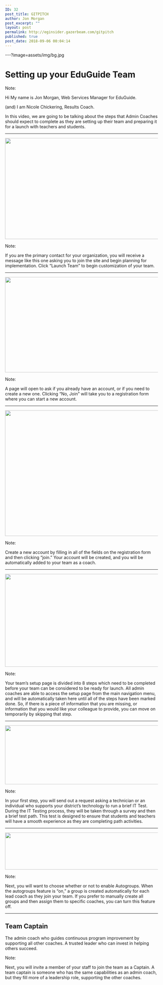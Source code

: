 ```yaml
---
ID: 32
post_title: GITPITCH
author: Jon Morgan
post_excerpt: ""
layout: post
permalink: http://eginsider.gazerbeam.com/gitpitch
published: true
post_date: 2018-09-06 00:04:14
---
```

---?image=assets/img/bg.jpg

# Setting up your EduGuide Team

Note:

Hi My name is Jon Morgan, Web Services Manager for EduGuide.

(and) I am Nicole Chickering, Results Coach.

In this video, we are going to be talking about the steps that Admin Coaches should expect to complete as they are setting up their team and preparing it for a launch with teachers and students.

---

<img title="" src="http://eginsider.gazerbeam.com/wp-content/uploads/2018/09/null.png" alt="" width="624" height="333" />

Note:

If you are the primary contact for your organization, you will receive a message like this one asking you to join the site and begin planning for implementation. Click “Launch Team” to begin customization of your team.

---

<img title="" src="http://eginsider.gazerbeam.com/wp-content/uploads/2018/09/null-1.png" alt="" width="624" height="314" />

Note:

A page will open to ask if you already have an account, or if you need to create a new one. Clicking “No, Join” will take you to a registration form where you can start a new account.

---

<img title="" src="http://eginsider.gazerbeam.com/wp-content/uploads/2018/09/null-2.png" alt="" width="624" height="414" />

Note:

Create a new account by filling in all of the fields on the registration form and then clicking “join.” Your account will be created, and you will be automatically added to your team as a coach.

---

<img title="" src="http://eginsider.gazerbeam.com/wp-content/uploads/2018/09/null-3.png" alt="" width="624" height="306" />

Note:

Your team’s setup page is divided into 8 steps which need to be completed before your team can be considered to be ready for launch. All admin coaches are able to access the setup page from the main navigation menu, and will be automatically taken here until all of the steps have been marked done. So, if there is a piece of information that you are missing, or information that you would like your colleague to provide, you can move on temporarily by skipping that step.

---

<img title="" src="http://eginsider.gazerbeam.com/wp-content/uploads/2018/09/null-4.png" alt="" width="624" height="194" />

Note:

In your first step, you will send out a request asking a technician or an individual who supports your district’s technology to run a brief IT Test. During the IT Testing process, they will be taken through a survey and then a brief test path. This test is designed to ensure that students and teachers will have a smooth experience as they are completing path activities.

---

<img title="" src="http://eginsider.gazerbeam.com/wp-content/uploads/2018/09/null-5.png" alt="" width="624" height="122" />

Note:

Next, you will want to choose whether or not to enable Autogroups. When the autogroups feature is “on,” a group is created automatically for each lead coach as they join your team. If you prefer to manually create all groups and then assign them to specific coaches, you can turn this feature off.

---

## Team Captain

The admin coach who guides continuous program improvement by supporting all other coaches. A trusted leader who can invest in helping others succeed.

Note:

Next, you will invite a member of your staff to join the team as a Captain. A team captain is someone who has the same capabilities as an admin coach, but they fill more of a leadership role, supporting the other coaches.
